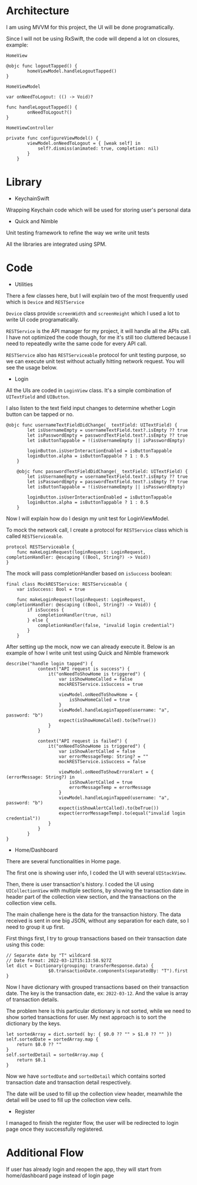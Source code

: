 # Architecture

I am using MVVM for this project, the UI will be done programatically.

Since I will not be using RxSwift, the code will depend a lot on closures, example:

`HomeView`

```
@objc func logoutTapped() {
		homeViewModel.handleLogoutTapped()
}
```

`HomeViewModel`

```
var onNeedToLogout: (() -> Void)?

func handleLogoutTapped() {
		onNeedToLogout?()
}

```

`HomeViewController`

```
private func configureViewModel() {
		viewModel.onNeedToLogout = { [weak self] in
			self?.dismiss(animated: true, completion: nil)
		}
	}
```


# Library

- KeychainSwift 

Wrapping Keychain code which will be used for storing user's personal data

- Quick and Nimble

Unit testing framework to refine the way we write unit tests

All the libraries are integrated using SPM.

# Code

- Utilities

There a few classes here, but I will explain two of the most frequently used which is `Device` and `RESTService`

`Device` class provide `screenWidth` and `screenHeight` which I used a lot to write UI code programatically.

`RESTService` is the API manager for my project, it will handle all the APIs call. 
I have not optimized the code though, for me it's still too cluttered because I need to repeatedly write the same code for every API call.

`RESTService` also has `RESTServiceable` protocol for unit testing purpose, so we can execute unit test without actually hitting network request. You will see the usage below.

- Login

All the UIs are coded in `LoginView` class. It's a simple combination of `UITextField` and `UIButton`.

I also listen to the text field input changes to determine whether Login button can be tapped or no.

```
@objc func usernameTextFieldDidChange(_ textField: UITextField) {
		let isUsernameEmpty = usernameTextField.text?.isEmpty ?? true
		let isPasswordEmpty = passwordTextField.text?.isEmpty ?? true
		let isButtonTappable = !(isUsernameEmpty || isPasswordEmpty)
		
		loginButton.isUserInteractionEnabled = isButtonTappable
		loginButton.alpha = isButtonTappable ? 1 : 0.5
	}
	
	@objc func passwordTextFieldDidChange(_ textField: UITextField) {
		let isUsernameEmpty = usernameTextField.text?.isEmpty ?? true
		let isPasswordEmpty = passwordTextField.text?.isEmpty ?? true
		let isButtonTappable = !(isUsernameEmpty || isPasswordEmpty)
		
		loginButton.isUserInteractionEnabled = isButtonTappable
		loginButton.alpha = isButtonTappable ? 1 : 0.5
	}
```
Now I will explain how do I design my unit test for LoginViewModel.

To mock the network call, I create a protocol for `RESTService` class which is called `RESTServiceable`.

```
protocol RESTServiceable {
	func makeLoginRequest(loginRequest: LoginRequest, completionHandler: @escaping ((Bool, String?) -> Void))
}

```

The mock will pass completionHandler based on `isSuccess` boolean:

```
final class MockRESTService: RESTServiceable {
	var isSuccess: Bool = true
	
	func makeLoginRequest(loginRequest: LoginRequest, completionHandler: @escaping ((Bool, String?) -> Void)) {
		if isSuccess {
			completionHandler(true, nil)
		} else {
			completionHandler(false, "invalid login credential")
		}
	}

```

After setting up the mock, now we can already execute it. Below is an example of how I write unit test using Quick and Nimble framework

```
describe("handle login tapped") {
			context("API request is success") {
				it("onNeedToShowHome is triggered") {
					var isShowHomeCalled = false
					mockRESTService.isSuccess = true
					
					viewModel.onNeedToShowHome = {
						isShowHomeCalled = true
					}
					viewModel.handleLoginTapped(username: "a", password: "b")
					expect(isShowHomeCalled).to(beTrue())
				}
			}
			
			context("API request is failed") {
				it("onNeedToShowHome is triggered") {
					var isShowAlertCalled = false
					var errorMessageTemp: String? = ""
					mockRESTService.isSuccess = false
					
					viewModel.onNeedToShowErrorAlert = { (errorMessage: String?) in
						isShowAlertCalled = true
						errorMessageTemp = errorMessage
					}
					viewModel.handleLoginTapped(username: "a", password: "b")
					expect(isShowAlertCalled).to(beTrue())
					expect(errorMessageTemp).to(equal("invalid login credential"))
				}
			}
		}
}
```

- Home/Dashboard

There are several functionalities in Home page. 

The first one is showing user info, I coded the UI with several `UIStackView`.

Then, there is user transaction's history. I coded the UI using `UICollectionView` with multiple sections, by showing the transaction date in header part of the collection view section, and the transactions on the collection view cells.

The main challenge here is the data for the transaction history. The data received is sent in one big JSON, without any separation for each date, so I need to group it up first.

First things first, I try to group transactions based on their transaction date using this code:

```
// Separate date by "T" wildcard
// Date format: 2022-03-12T15:13:58.927Z
let dict = Dictionary(grouping: transferResponse.data) {
				$0.transactionDate.components(separatedBy: "T").first
}
```

Now I have dictionary with grouped transactions based on their transaction date. The key is the transaction date, ex: `2022-03-12`. And the value is array of transaction details. 

The problem here is this particular dictionary is not sorted, while we need to show sorted transactions for user. My next approach is to sort the dictionary by the keys.

```
let sortedArray = dict.sorted( by: { $0.0 ?? "" > $1.0 ?? "" })
self.sortedDate = sortedArray.map {
	return $0.0 ?? ""
}
self.sortedDetail = sortedArray.map {
	return $0.1
}
```

Now we have `sortedDate` and `sortedDetail` which contains sorted transaction date and transaction detail respectively.

The date will be used to fill up the collection view header, meanwhile the detail will be used to fill up the collection view cells.

- Register

I managed to finish the register flow, the user will be redirected to login page once they successfully registered.


# Additional Flow

If user has already login and reopen the app, they will start from home/dashboard page instead of login page
